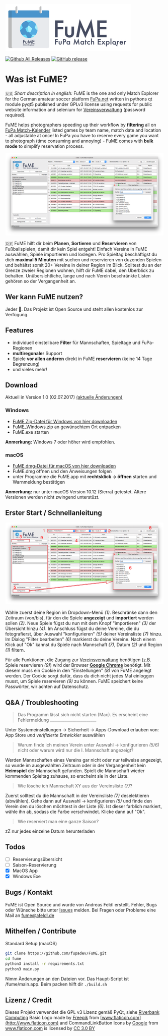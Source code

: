 <img src="bin/header.png" alt="FuME FuPa Match Explorer" width="400">

<!--- [![Requirements Status](https://requires.io/github/fupadev/FuME/requirements.svg?branch=master)](https://requires.io/github/fupadev/FuME/requirements/?branch=master) -->
[![Github All Releases](https://img.shields.io/github/downloads/fupadev/fume/total.svg)](https://github.com/fupadev/FuME/releases)
[![GitHub release](https://img.shields.io/github/release/fupadev/fume.svg)](https://github.com/fupadev/FuME/releases/latest)

# Was ist FuME?
:us: _Short description in english:_ FuME is the one and only Match Explorer for the German amateur soccer platform [FuPa.net](https://www.fupa.net/index.php?page=kalender) written in pythons qt module pyqt5 published under GPLv3 license using requests for public website information and selenium for [Vereinsverwaltung](https://www.fupa.net/fupa/admin/index.php) (password required).
 
FuME helps photographers speeding up their workflow by **filtering** all on [FuPa Match-Kalender](https://fupa.net/index.php?page=kalender) listed games by team name, match date and location - all adjustable at once! In FuPa you have to reserve every game you want to photograph (time consuming and annoying) - FuME comes with **bulk mode**  to simplify reservation process.

![FuME Screenshot](bin/screenshot.png)

:de: FuME hilft dir beim **Planen**, **Sortieren** und **Reservieren** von Fußballspielen, damit dir kein Spiel entgeht! Einfach Vereine in FuME auswählen, Spiele importieren und loslegen. Pro Spieltag beschäftigst du dich **maximal 5 Minuten** mit suchen und reservieren von duzenden Spielen und behältst somit 20+ Vereine in deiner Region im Blick. Solltest du an der Grenze zweier Regionen wohnen, hilft dir FuME dabei, den Überblick zu behalten. Unübersichtliche, lange und nach Verein beschränkte Listen gehören so der Vergangenheit an. 

## Wer kann FuME nutzen?
Jeder :tada:. Das Projekt ist Open Source und steht allen kostenlos zur Verfügung.

## Features
- individuell einstellbare **Filter** für Mannschaften, Spieltage und FuPa-Regionen
- **multiregonaler** Support
- Spiele **vor allen anderen** direkt in FuME **reservieren** (keine 14 Tage Begrenzung)
- und vieles mehr!

## Download
Aktuell in Version 1.0 (02.07.2017) [(aktuelle Änderungen)](CHANGELOG.md)

### Windows
- [FuME Zip-Datei für Windows von hier downloaden](https://github.com/fupadev/FuME/releases/download/v1.0/FuME_Windows.zip)
- FuME_Windows.zip an gewünschtem Ort entpacken
- FuME.exe starten

**Anmerkung:** Windows 7 oder höher wird empfohlen.

### macOS
- [FuME dmg-Datei für macOS von hier downloaden](https://github.com/fupadev/FuME/releases/download/v1.0/FuME_macOS.zip)
- FuME.dmg öffnen und den Anweisungen folgen
- unter Programme die FuME.app mit **rechtsklick -> öffnen** starten und Warnmeldung bestätigen

**Anmerkung:** nur unter macOS Version 10.12 (Sierra) getestet. Ältere Versionen werden nicht zwingend unterstüzt.

## Erster Start / Schnellanleitung
![Anleitung](bin/anleitung.png)

Wähle zuerst deine Region im Dropdown-Menü _(1)_. Beschränke dann den Zeitraum (von/bis), für den die Spiele **angezeigt** 
und **importiert** werden sollen _(2)_. Neue Spiele fügst du nun mit dem Knopf "importieren" _(3)_ der Übersicht hinzu _(4)_. Im Anschluss fügst du deine Vereine, die du fotografierst, über Auswahl "konfigurieren" _(5)_ deiner Vereinsliste _(7)_ hinzu. Im Dialog "Filter bearbeiten" _(6)_ markierst du deine Vereine. Nach einem Klick auf "Ok" kannst du Spiele nach Mannschaft _(7)_, Datum _(2)_ und Region _(1)_ filtern.

Für alle Funktionen, die Zugang zur [Vereinsverwaltung](https://www.fupa.net/fupa/admin/index.php) benötigen 
(z.B. Spiele reservieren _(9)_) wird der Browser **[Google Chrome](https://www.google.com/chrome/browser/desktop/index.html)** benötigt. Mit diesem muss ein Cookie in den "Einstellungen" _(8)_ von FuME angelegt werden. Der Cookie sorgt dafür, dass du dich nicht jedes Mal einloggen musst, um Spiele reservieren _(9)_ zu können. FuME speichert keine Passwörter, wir achten auf Datenschutz.

## Q&A / Troubleshooting
 > Das Programm lässt sich nicht starten (Mac). Es erscheint eine Fehlermeldung _______________________

 Unter Systemeinstellungen -> Sicherheit -> Apps-Download erlauben von: App Store _und verifizierte Entwickler_ auswählen

 > Warum finde ich meinen Verein unter Auswahl -> konfigurieren _(5/6)_ nicht oder warum wird nur die I. Mannschaft angezeigt?
 
 Werden Mannschaften eines Vereins gar nicht oder nur teilweise angezeigt, so wurde im ausgewählten Zeitraum oder in der Vergangenheit kein **Heimspiel** der Mannschaft gefunden. Spielt die Mannschaft wieder kommenden Spieltag zuhause, so erscheint sie in der Liste.
 
 > Wie lösche ich Mannschaft XY aus der Vereinsliste _(7)_?
 
 Zuerst solltest du die Mannschaft in der Vereinsliste _(7)_ deselektieren (abwählen). Gehe dann auf Auswahl -> konfigurieren _(5)_ und finde den Verein den du löschen möchtest in der Liste _(6)_. Ist dieser farblich markiert, wähle ihn ab, sodass die Farbe verschwindet. Klicke dann auf "Ok".

 > Wie reserviert man eine ganze Saison?

 zZ nur jedes einzelne Datum herunterladen

## Todos
 - [ ] Reservierungsübersicht
 - [ ] Saison-Reservierung
 - [x] MacOS App
 - [x] Windows Exe

## Bugs / Kontakt
FuME ist Open Source und wurde von Andreas Feldl erstellt. Fehler, Bugs oder Wünsche bitte unter [Issues](https://github.com/fupadev/FuME/issues) melden. 
Bei Fragen oder Probleme eine Mail an <fume@afeldl.de>

## Mithelfen / Contribute
Standard Setup (macOS)
```bash
git clone https://github.com/fupadev/FuME.git
cd fume
python3 install -r requirements.txt
python3 main.py
```
Nimm Änderungen an den Dateien vor. Das Haupt-Script ist /fume/main.app. Beim packen hilft dir ``./build.sh``

## Lizenz / Credit
Dieses Projekt verwendet die GPL v3 Lizenz gemäß PyQt, siehe [Riverbank Computing](https://www.riverbankcomputing.com/commercial/pyqt)
Basic Logo made by [Freepik](http://www.freepik.com/) from [www.flaticon.com](http://www.flaticon.com) 
and CommandLinkButton Icons by <a href="http://www.flaticon.com/authors/google" title="Google">Google</a> from <a href="http://www.flaticon.com" title="Flaticon">www.flaticon.com</a> is licensed by <a href="http://creativecommons.org/licenses/by/3.0/" title="Creative Commons BY 3.0" target="_blank">CC 3.0 BY</a>